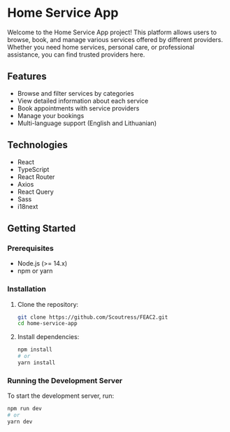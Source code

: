 # Home Service App

Welcome to the Home Service App project! This platform allows users to browse, book, and manage various services offered by different providers. Whether you need home services, personal care, or professional assistance, you can find trusted providers here.

## Features

- Browse and filter services by categories
- View detailed information about each service
- Book appointments with service providers
- Manage your bookings
- Multi-language support (English and Lithuanian)

## Technologies

- React
- TypeScript
- React Router
- Axios
- React Query
- Sass
- i18next

## Getting Started

### Prerequisites

- Node.js (>= 14.x)
- npm or yarn

### Installation

1. Clone the repository:

   ```sh
   git clone https://github.com/Scoutress/FEAC2.git
   cd home-service-app
   ```

2. Install dependencies:

   ```sh
   npm install
   # or
   yarn install
   ```

### Running the Development Server

To start the development server, run:

```sh
npm run dev
# or
yarn dev
```

